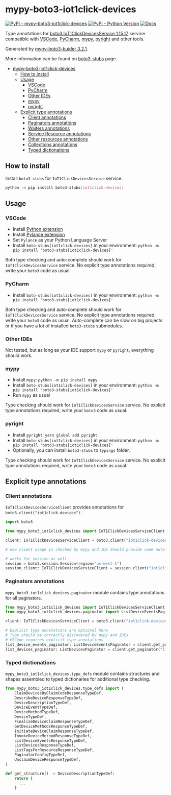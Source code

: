 # mypy-boto3-iot1click-devices

[![PyPI - mypy-boto3-iot1click-devices](https://img.shields.io/pypi/v/mypy-boto3-iot1click-devices.svg?color=blue)](https://pypi.org/project/mypy-boto3-iot1click-devices)
[![PyPI - Python Version](https://img.shields.io/pypi/pyversions/mypy-boto3-iot1click-devices.svg?color=blue)](https://pypi.org/project/mypy-boto3-iot1click-devices)
[![Docs](https://img.shields.io/readthedocs/mypy-boto3-builder.svg?color=blue)](https://mypy-boto3-builder.readthedocs.io/)

Type annotations for
[boto3.IoT1ClickDevicesService 1.15.17](https://boto3.amazonaws.com/v1/documentation/api/1.15.17/reference/services/iot1click-devices.html#IoT1ClickDevicesService) service
compatible with
[VSCode](https://code.visualstudio.com/),
[PyCharm](https://www.jetbrains.com/pycharm/),
[mypy](https://github.com/python/mypy),
[pyright](https://github.com/microsoft/pyright)
and other tools.

Generated by [mypy-boto3-buider 3.2.1](https://github.com/vemel/mypy_boto3_builder).

More information can be found on [boto3-stubs](https://pypi.org/project/boto3-stubs/) page.

- [mypy-boto3-iot1click-devices](#mypy-boto3-iot1click-devices)
  - [How to install](#how-to-install)
  - [Usage](#usage)
    - [VSCode](#vscode)
    - [PyCharm](#pycharm)
    - [Other IDEs](#other-ides)
    - [mypy](#mypy)
    - [pyright](#pyright)
  - [Explicit type annotations](#explicit-type-annotations)
    - [Client annotations](#client-annotations)
    - [Paginators annotations](#paginators-annotations)
    - [Waiters annotations](#waiters-annotations)
    - [Service Resource annotations](#service-resource-annotations)
    - [Other resources annotations](#other-resources-annotations)
    - [Collections annotations](#collections-annotations)
    - [Typed dictionations](#typed-dictionations)

## How to install

Install `boto3-stubs` for `IoT1ClickDevicesService` service.

```bash
python -m pip install boto3-stubs[iot1click-devices]
```

## Usage

### VSCode

- Install [Python extension](https://marketplace.visualstudio.com/items?itemName=ms-python.python)
- Install [Pylance extension](https://marketplace.visualstudio.com/items?itemName=ms-python.vscode-pylance)
- Set `Pylance` as your Python Language Server
- Install `boto-stubs[iot1click-devices]` in your environment: `python -m pip install 'boto3-stubs[iot1click-devices]'`

Both type checking and auto-complete should work for `IoT1ClickDevicesService` service.
No explicit type annotations required, write your `boto3` code as usual.

### PyCharm

- Install `boto-stubs[iot1click-devices]` in your environment: `python -m pip install 'boto3-stubs[iot1click-devices]'`

Both type checking and auto-complete should work for `IoT1ClickDevicesService` service.
No explicit type annotations required, write your `boto3` code as usual.
Auto-complete can be slow on big projects or if you have a lot of installed `boto3-stubs` submodules.

### Other IDEs

Not tested, but as long as your IDE support `mypy` or `pyright`, everything should work.

### mypy

- Install `mypy`: `python -m pip install mypy`
- Install `boto-stubs[iot1click-devices]` in your environment: `python -m pip install 'boto3-stubs[iot1click-devices]'`
- Run `mypy` as usual

Type checking should work for `IoT1ClickDevicesService` service.
No explicit type annotations required, write your `boto3` code as usual.

### pyright

- Install `pyright`: `yarn global add pyright`
- Install `boto-stubs[iot1click-devices]` in your environment: `python -m pip install 'boto3-stubs[iot1click-devices]'`
- Optionally, you can install `boto3-stubs` to `typings` folder.

Type checking should work for `IoT1ClickDevicesService` service.
No explicit type annotations required, write your `boto3` code as usual.

## Explicit type annotations

### Client annotations

`IoT1ClickDevicesServiceClient` provides annotations for `boto3.client("iot1click-devices")`.

```python
import boto3

from mypy_boto3_iot1click_devices import IoT1ClickDevicesServiceClient

client: IoT1ClickDevicesServiceClient = boto3.client("iot1click-devices")

# now client usage is checked by mypy and IDE should provide code auto-complete

# works for session as well
session = boto3.session.Session(region="us-west-1")
session_client: IoT1ClickDevicesServiceClient = session.client("iot1click-devices")
```

### Paginators annotations

`mypy_boto3_iot1click_devices.paginator` module contains type annotations for all paginators.

```python
from mypy_boto3_iot1click_devices import IoT1ClickDevicesServiceClient
from mypy_boto3_iot1click_devices.paginator import ListDeviceEventsPaginator, ListDevicesPaginator

client: IoT1ClickDevicesServiceClient = boto3.client("iot1click-devices")

# Explicit type annotations are optional here
# Type should be correctly discovered by mypy and IDEs
# VSCode requires explicit type annotations
list_device_events_paginator: ListDeviceEventsPaginator = client.get_paginator("list_device_events")
list_devices_paginator: ListDevicesPaginator = client.get_paginator("list_devices")
```







### Typed dictionations

`mypy_boto3_iot1click_devices.type_defs` module contains structures and shapes assembled
to typed dictionaries for additional type checking.

```python
from mypy_boto3_iot1click_devices.type_defs import (
    ClaimDevicesByClaimCodeResponseTypeDef,
    DescribeDeviceResponseTypeDef,
    DeviceDescriptionTypeDef,
    DeviceEventTypeDef,
    DeviceMethodTypeDef,
    DeviceTypeDef,
    FinalizeDeviceClaimResponseTypeDef,
    GetDeviceMethodsResponseTypeDef,
    InitiateDeviceClaimResponseTypeDef,
    InvokeDeviceMethodResponseTypeDef,
    ListDeviceEventsResponseTypeDef,
    ListDevicesResponseTypeDef,
    ListTagsForResourceResponseTypeDef,
    PaginatorConfigTypeDef,
    UnclaimDeviceResponseTypeDef,
)

def get_structure() -> DeviceDescriptionTypeDef:
    return {
      ...
    }
```
